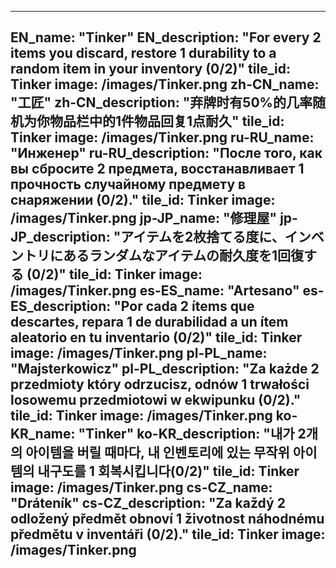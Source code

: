 ---

EN_name: "Tinker"
EN_description: "For every 2 items you discard, restore 1 durability to a random item in your inventory (0/2)"
tile_id: Tinker
image: /images/Tinker.png
zh-CN_name: "工匠"
zh-CN_description: "弃牌时有50%的几率随机为你物品栏中的1件物品回复1点耐久"
tile_id: Tinker
image: /images/Tinker.png
ru-RU_name: "Инженер"
ru-RU_description: "После того, как вы сбросите 2 предмета, восстанавливает 1 прочность случайному предмету в снаряжении (0/2)."
tile_id: Tinker
image: /images/Tinker.png
jp-JP_name: "修理屋"
jp-JP_description: "アイテムを2枚捨てる度に、インベントリにあるランダムなアイテムの耐久度を1回復する (0/2)"
tile_id: Tinker
image: /images/Tinker.png
es-ES_name: "Artesano"
es-ES_description: "Por cada 2 ítems que descartes, repara 1 de durabilidad a un ítem aleatorio en tu inventario (0/2)"
tile_id: Tinker
image: /images/Tinker.png
pl-PL_name: "Majsterkowicz"
pl-PL_description: "Za każde 2 przedmioty który odrzucisz, odnów 1 trwałości losowemu przedmiotowi w ekwipunku (0/2)."
tile_id: Tinker
image: /images/Tinker.png
ko-KR_name: "Tinker"
ko-KR_description: "내가 2개의 아이템을 버릴 때마다, 내 인벤토리에 있는 무작위 아이템의 내구도를 1 회복시킵니다(0/2)"
tile_id: Tinker
image: /images/Tinker.png
cs-CZ_name: "Dráteník"
cs-CZ_description: "Za každý 2 odložený předmět obnoví 1 životnost náhodnému předmětu v inventáři (0/2)."
tile_id: Tinker
image: /images/Tinker.png
---